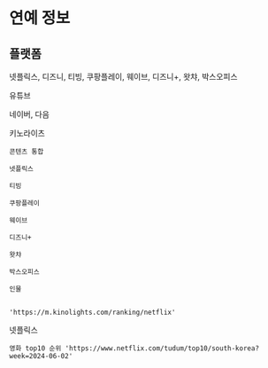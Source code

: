 # 연예 정보


## 플랫폼

넷플릭스, 디즈니, 티빙, 쿠팡플레이, 웨이브, 디즈니+, 왓챠, 박스오피스

유튜브

네이버, 다음

키노라이츠

    콘텐츠 통합 

    넷플릭스 

    티빙 

    쿠팡플레이 

    웨이브 

    디즈니+ 

    왓챠 

    박스오피스 

    인물 


    'https://m.kinolights.com/ranking/netflix'

넷플릭스

    영화 top10 순위 'https://www.netflix.com/tudum/top10/south-korea?week=2024-06-02'

